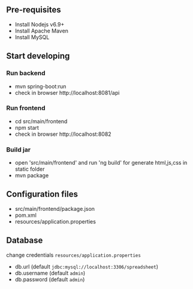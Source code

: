 ## Pre-requisites
- Install Nodejs v6.9+
- Install Apache Maven
- Install MySQL

## Start developing

### Run backend
- mvn spring-boot:run
- check in browser http://localhost:8081/api

### Run frontend
- cd src/main/frontend
- npm start
- check in browser http://localhost:8082

### Build jar
- open 'src/main/frontend' and run 'ng build' for generate html,js,css in static folder
- mvn package

## Configuration files
- src/main/frontend/package.json
- pom.xml
- resources/application.properties

## Database
change credentials `resources/application.properties`
- db.url (default `jdbc:mysql://localhost:3306/spreadsheet`)
- db.username (default `admin`)
- db.password (default `admin`)